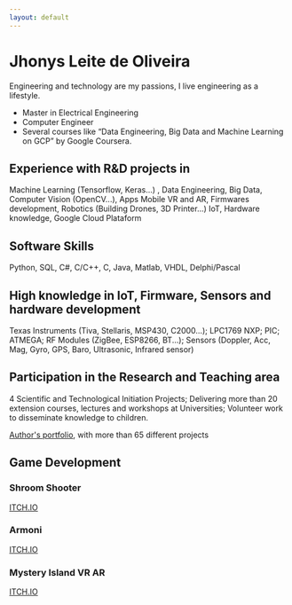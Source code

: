 ```yaml
---
layout: default
---
```


# Jhonys Leite de Oliveira

Engineering and technology are my passions, I live engineering as a lifestyle.

* Master in Electrical Engineering
* Computer Engineer
* Several courses like “Data Engineering, Big Data and Machine Learning on GCP” by Google Coursera.

## Experience with R&D projects in

Machine Learning (Tensorflow, Keras...) , Data Engineering, Big Data, Computer Vision (OpenCV...),
Apps Mobile VR and AR,
Firmwares development, Robotics (Building Drones, 3D Printer...) IoT, Hardware knowledge,
Google Cloud Plataform

## Software Skills

Python, SQL, C#, C/C++, C, Java, Matlab, VHDL, Delphi/Pascal

## High knowledge in IoT, Firmware, Sensors and hardware development

Texas Instruments (Tiva, Stellaris, MSP430, C2000…); LPC1769 NXP; PIC; ATMEGA; RF Modules (ZigBee, ESP8266, BT...); Sensors (Doppler, Acc, Mag, Gyro, GPS, Baro, Ultrasonic, Infrared sensor)

## Participation in the Research and Teaching area

4 Scientific and Technological Initiation Projects; Delivering more than 20 extension courses, lectures and workshops at Universities; Volunteer work to disseminate knowledge to children.

[Author's portfolio](www.youtube.com/user/JhonysOliveira), with more than 65 different projects

## Game Development

### Shroom Shooter

[ITCH.IO](https://jhonysoliveira.itch.io/shroom-shooter)

### Armoni

<!-- ![Armoni](/assets/assets/images/game_development/armoni.jpg) -->

[ITCH.IO](https://jhonysoliveira.itch.io/armoni)

### Mystery Island VR AR

[ITCH.IO](https://jhonysoliveira.itch.io/mystery-island)
